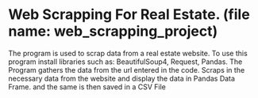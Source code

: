 # Web Scrapping For Real Estate. (file name: web_scrapping_project)
The program is used to scrap data from a real estate website. To use this program install libraries such as: BeautifulSoup4, Request, Pandas. The Program gathers the data from the url entered in the code. Scraps in the necessary data from the website and display the data in Pandas Data Frame. and the same is then saved in a CSV File
